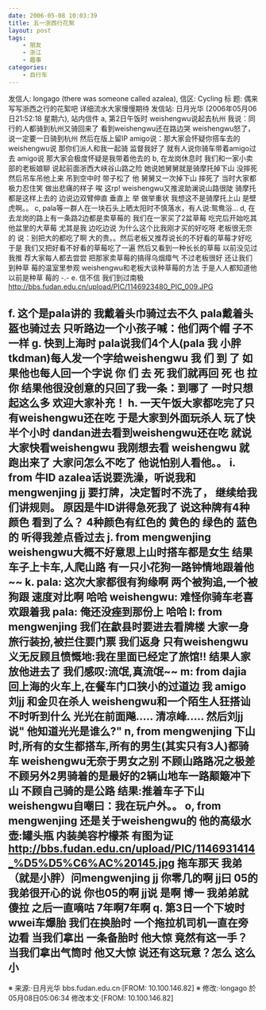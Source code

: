 ```yaml
---
date: 2006-05-08 10:03:39
title: 五一浙西行花絮
layout: post
tags:
    - 朋友
    - 浙江
    - 趣事
categories:
    - 自行车
---
```

<!--more-->

发信人: longago (there was someone called azalea), 信区: Cycling
标 题: 偶来写写浙西之行的花絮吧 详细流水大家慢慢期待
发信站: 日月光华 (2006年05月06日21:52:18 星期六), 站内信件
a, 第2日午饭时 weishengwu说起去杭州
我说：同行的人都骑到杭州又骑回来了 看到weishengwu还在路边哭
weishengwu怒了，说一定要一日骑到杭州 然后在版上留IP
amigo说：那大家会怀疑你搭车去的
weishengwu说 那你们派人和我一起骑 监督我好了
就有人说你骑车带着amigo过去
amigo说 那大家会极度怀疑是我带着他去的
b, 在龙岗休息时 我们和一家小卖部的老板娘聊 说起前面浙西大峡谷山路之险
她说她舅舅就是骑摩托掉下山 没摔死 然后吊车吊他上来 吊到空中时 带子松了 他
舅舅又一次掉下山 摔死了 当时大家都极力忍住笑 做出悲痛的样子 唉 这rp!
weishengwu又推波助澜说山路很陡 骑摩托都是这样上去的 边说边双臂伸直 垂直上
举 做举重状 我想这不是骑摩托上山 是壁虎啊。。
c, pala等一群人在一块石头上晒太阳时不慎落水，有人说:鸳鸯浴...
d, 在去龙岗的路上有一条路2边都是卖草莓的 我们在一家买了2盆草莓 吃完后开始吃其
他盆里的大草莓 尤其是我 边吃边说 为什么这个比我刚才买的好吃呀 老板很无奈的
说：别把大的都吃了啊 大的贵。。然后老板又推荐说长的不好看的草莓才好吃 于是
我们又把好看不好看的草莓吃了一遍 然后又看到一种长长的草莓 以前没见过 我推
荐大家每人都去尝尝 把那家卖草莓的搞得乌烟瘴气 不过老板很好 还让我们到种草
莓的温室里参观 weishengwu和老板大谈种草莓的方法 于是人人都知道他以前是种草
莓的 -.-
e. 信不信 我们到过南极
http://bbs.fudan.edu.cn/upload/PIC/1146923480_PIC_009.JPG

f. 这个是pala讲的
我戴着头巾骑过去不久 pala戴着头盔也骑过去 只听路边一个小孩子喊：他们两个帽
子不一样
g. 快到上海时 pala说我们4个人(pala 我 小胖 tkdman)每人发一个字给weishengwu
我
们
到
了
如果他也每人回一个字说
你
们
去
死
我们就再回
死
也
拉
你
结果他很没创意的只回了我一条：到哪了
一时只想起这么多 欢迎大家补充！
h.
一天午饭大家都吃完了只有weishengwu还在吃 于是大家到外面玩杀人 玩了快半个小时
dandan进去看到weishengwu还在吃 就说 大家快看weishengwu 我刚想去看 weishengwu
就跑出来了 大家问怎么不吃了 他说怕别人看他。。
i. from 牛ID
azalea话说要洗澡，听说我和mengwenjing jj 要打牌，决定暂时不洗了，
继续给我们讲规则。
原因是牛ID讲得急死我了
说这种牌有4种颜色 看到了么？ 4种颜色有红色的 黄色的 绿色的 蓝色的
听得我差点昏过去
j. from mengwenjing
weishengwu大概不好意思上山时搭车都是女生
结果车子上卡车,人爬山路
有一只小花狗一路钟情地跟着他~~
k.
pala: 这次大家都很有狗缘啊
两个被狗追,一个被狗跟
速度对比啊 哈哈
weishengwu: 难怪你骑车老喜欢跟着我
pala: 俺还没痤到那份上 哈哈
l: from mengwenjing
我们在歙县时要进去看牌楼
大家一身 旅行装扮,被拦住要门票
我们返身
只有weishengwu义无反顾且愤慨地:我在里面已经定了旅馆!!
结果人家放他进去了
我们感叹:流氓,真流氓~~
m: from dajia
回上海的火车上,在餐车门口狭小的过道边
我 amigo 刘jj 和金贝在杀人
weishengwu和一个陌生人狂搭讪
不时听到什么 光光在前面飚..... 清凉峰.....
然后刘jj说" 他知道光光是谁么?"
n, from mengwenjing
下山时,所有的女生都搭车,所有的男生(其实只有3人)都骑车
weishengwu无奈于男女之别
不顾山路路况之极差
不顾另外2男骑着的是最好的2辆山地车一路颠簸冲下山
不顾自己骑的是公路
结果:推着车子下山
weishengwu自嘲曰：我在玩户外。。
o, from mengwenjing
还是关于weishengwu的
他的高级水壶:罐头瓶
内装美容柠檬茶
有图为证
http://bbs.fudan.edu.cn/upload/PIC/1146931414_%D5%D5%C6%AC%20145.jpg
拖车那天
我弟（就是小胖）问mengwenjing jj
你零几的啊
jj曰 05的
我弟很开心的说
你也05的啊
jj说 是啊 博一
我弟弟就傻拉
之后一直嘀咕
7年啊7年啊
q.
第3日一个下坡时 wwei车爆胎 我们在换胎时 一个拖拉机司机一直在旁边看 当我们拿出
一条备胎时 他大惊 竟然有这一手？ 当我们拿出气筒时 他又大惊 说还有这玩意？怎么
这么小
--
※ 来源:·日月光华 bbs.fudan.edu.cn·[FROM: 10.100.146.82]
※ 修改:·longago 於 05月08日05:06:34 修改本文·[FROM: 10.100.146.82]